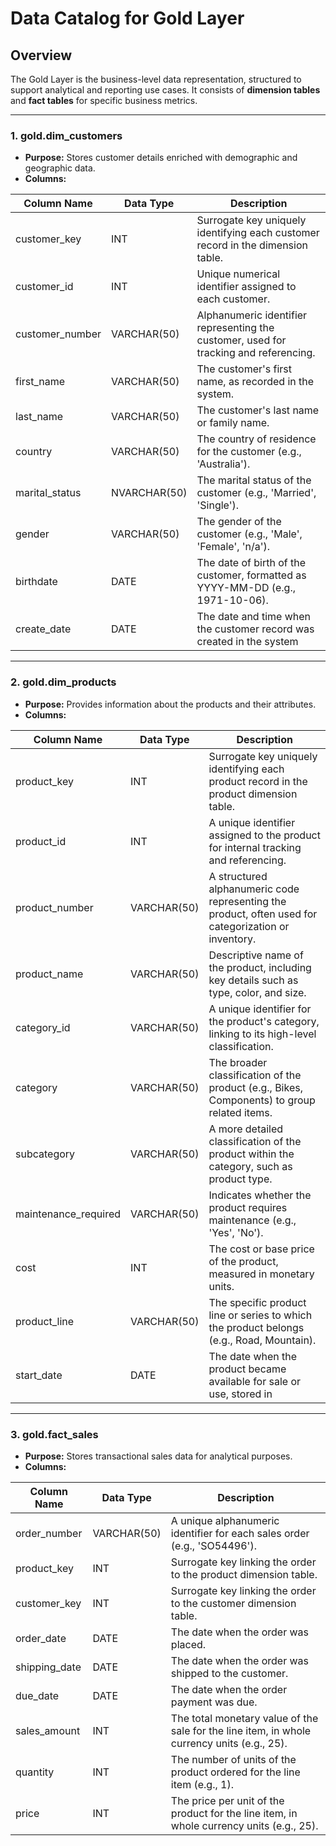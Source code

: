 # Data Catalog for Gold Layer

## Overview
The Gold Layer is the business-level data representation, structured to support analytical and reporting use cases. It consists of **dimension tables** and **fact tables** for specific business metrics.

---

### 1. **gold.dim_customers**
- **Purpose:** Stores customer details enriched with demographic and geographic data.
- **Columns:**

| Column Name      | Data Type    | Description                                                                                   |
|------------------|--------------|-----------------------------------------------------------------------------------------------|
| customer_key     | INT          | Surrogate key uniquely identifying each customer record in the dimension table.               |
| customer_id      | INT          | Unique numerical identifier assigned to each customer.                                        |
| customer_number  | VARCHAR(50)  | Alphanumeric identifier representing the customer, used for tracking and referencing.         |
| first_name       | VARCHAR(50)  | The customer's first name, as recorded in the system.                                         |
| last_name        | VARCHAR(50)  | The customer's last name or family name.                                                      |
| country          | VARCHAR(50)  | The country of residence for the customer (e.g., 'Australia').                                |
| marital_status   | NVARCHAR(50) | The marital status of the customer (e.g., 'Married', 'Single').                               |
| gender           | VARCHAR(50)  | The gender of the customer (e.g., 'Male', 'Female', 'n/a').                                   |
| birthdate        | DATE         | The date of birth of the customer, formatted as YYYY-MM-DD (e.g., 1971-10-06).                |
| create_date      | DATE         | The date and time when the customer record was created in the system|

---

### 2. **gold.dim_products**
- **Purpose:** Provides information about the products and their attributes.
- **Columns:**

| Column Name         | Data Type     | Description                                                                                          |
|---------------------|---------------|----------------------------------------------------------------------------------------------------- |
| product_key         | INT           | Surrogate key uniquely identifying each product record in the product dimension table.               |
| product_id          | INT           | A unique identifier assigned to the product for internal tracking and referencing.                   |
| product_number      | VARCHAR(50)   | A structured alphanumeric code representing the product, often used for categorization or inventory. |
| product_name        | VARCHAR(50)   | Descriptive name of the product, including key details such as type, color, and size.                |
| category_id         | VARCHAR(50)   | A unique identifier for the product's category, linking to its high-level classification.            |
| category            | VARCHAR(50)   | The broader classification of the product (e.g., Bikes, Components) to group related items.          |
| subcategory         | VARCHAR(50)   | A more detailed classification of the product within the category, such as product type.             |
| maintenance_required| VARCHAR(50)   | Indicates whether the product requires maintenance (e.g., 'Yes', 'No').                              |
| cost                | INT           | The cost or base price of the product, measured in monetary units.                                   |
| product_line        | VARCHAR(50)   | The specific product line or series to which the product belongs (e.g., Road, Mountain).             |
| start_date          | DATE          | The date when the product became available for sale or use, stored in|

---

### 3. **gold.fact_sales**
- **Purpose:** Stores transactional sales data for analytical purposes.
- **Columns:**

| Column Name     | Data Type     | Description                                                                                   |
|-----------------|---------------|-----------------------------------------------------------------------------------------------|
| order_number    | VARCHAR(50)   | A unique alphanumeric identifier for each sales order (e.g., 'SO54496').                      |
| product_key     | INT           | Surrogate key linking the order to the product dimension table.                               |
| customer_key    | INT           | Surrogate key linking the order to the customer dimension table.                              |
| order_date      | DATE          | The date when the order was placed.                                                           |
| shipping_date   | DATE          | The date when the order was shipped to the customer.                                          |
| due_date        | DATE          | The date when the order payment was due.                                                      |
| sales_amount    | INT           | The total monetary value of the sale for the line item, in whole currency units (e.g., 25).   |
| quantity        | INT           | The number of units of the product ordered for the line item (e.g., 1).                       |
| price           | INT           | The price per unit of the product for the line item, in whole currency units (e.g., 25).      |
